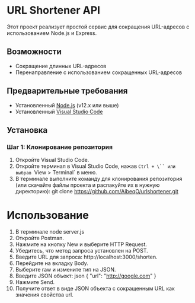 # URL Shortener API
 
Этот проект реализует простой сервис для сокращения URL-адресов с использованием Node.js и Express.
 
## Возможности
 
- Сокращение длинных URL-адресов
- Перенаправление с использованием сокращенных URL-адресов
 
## Предварительные требования
 
- Установленный [Node.js](https://nodejs.org/en/) (v12.x или выше)
- Установленный [Visual Studio Code](https://code.visualstudio.com/)
 
## Установка
 
### Шаг 1: Клонирование репозитория
 
1. Откройте Visual Studio Code.
2. Откройте терминал в Visual Studio Code, нажав `Ctrl + \`` или выбрав `View > Terminal` в меню.
3. В терминале выполните команду для клонирования репозитория (или скачайте файлы проекта и распакуйте их в нужную директорию):
git clone https://github.com/AibeqO/urlshortener.git

# Использование

1. В терминале node server.js
2. Откройте Postman.
2. Нажмите на кнопку New и выберите HTTP Request.
3. Убедитесь, что метод запроса установлен на POST.
4. Введите URL для запроса: http://localhost:3000/shorten.
5. Перейдите на вкладку Body.
6. Выберите raw и измените тип на JSON.
7. Введите JSON объект:
    json
    {
      "url": "http://google.com"
    }
8. Нажмите Send.
9. Получите ответ в виде JSON объекта с сокращенным URL как значения свойства url.


